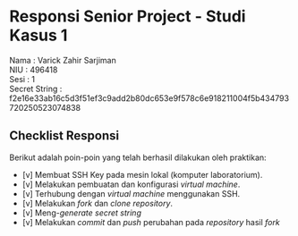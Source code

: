 # Responsi Senior Project - Studi Kasus 1

Nama : Varick Zahir Sarjiman  
NIU : 496418  
Sesi : 1  
Secret String : f2e16e33ab16c5d3f51ef3c9add2b80dc653e9f578c6e918211004f5b434793720250523074838

## Checklist Responsi

Berikut adalah poin-poin yang telah berhasil dilakukan oleh praktikan:

- [v] Membuat SSH Key pada mesin lokal (komputer laboratorium).
- [v] Melakukan pembuatan dan konfigurasi _virtual machine_.
- [v] Terhubung dengan _virtual machine_ menggunakan SSH.
- [v] Melakukan _fork_ dan _clone_ _repository_.
- [v] Meng-_generate_ _secret string_
- [v] Melakukan _commit_ dan _push_ perubahan pada _repository_ hasil _fork_
